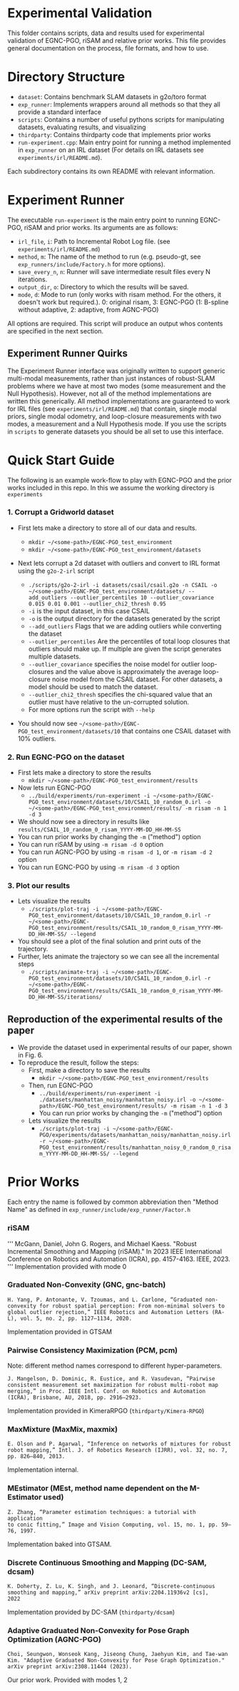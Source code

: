 # Experimental Validation

This folder contains scripts, data and results used for experimental validation of EGNC-PGO, riSAM and relative prior works.
This file provides general documentation on the process, file formats, and how to use. 

# Directory Structure
* `dataset`: Contains benchmark SLAM datasets in g2o/toro format
* `exp_runner`: Implements wrappers around all methods so that they all provide a standard interface
* `scripts`: Contains a number of useful pythons scripts for manipulating datasets, evaluating results, and visualizing
* `thirdparty`: Contains thirdparty code that implements prior works
* `run-experiment.cpp`: Main entry point for running a method implemented in `exp_runner` on an IRL dataset (For details on IRL datasets see `experiments/irl/README.md`).

Each subdirectory contains its own README with relevant information.

# Experiment Runner
The executable `run-experiment` is the main entry point to running EGNC-PGO, riSAM and prior works. Its arguments are as follows:
* `irl_file`, `i`: Path to Incremental Robot Log file. (see `experiments/irl/README.md`)
* `method`, `m`: The name of the method to run (e.g. pseudo-gt, see `exp_runners/include/Factory.h` for more options).
* `save_every_n`, `n`: Runner will save intermediate result files every N iterations.
* `output_dir`, `o`: Directory to which the results will be saved.
* `mode`, `d`: Mode to run (only works with risam method. For the others, it doesn't work but required.). 0: original risam, 3: EGNC-PGO (1: B-spline without adaptive, 2: adaptive, from AGNC-PGO)

All options are required. This script will produce an output whos contents are specified in the next section. 

## Experiment Runner Quirks
The Experiment Runner interface was originally written to support generic multi-modal measurements, rather than just instances of robust-SLAM problems where we have at most two modes (some measurement and the Null Hypothesis). However, not all of the method implementations are written this generically. All method implementations are guaranteed to work for IRL files (see `experiments/irl/README.md`) that contain, single modal priors, single modal odometry, and loop-closure measurements with two modes, a measurement and a Null Hypothesis mode. If you use the scripts in `scripts` to generate datasets you should be all set to use this interface.

# Quick Start Guide
The following is an example work-flow to play with EGNC-PGO and the prior works included in this repo. In this we assume the working directory is `experiments`

### 1. Corrupt a Gridworld dataset
* First lets make a directory to store all of our data and results. 
    * `mkdir ~/<some-path>/EGNC-PGO_test_environment`
    * `mkdir ~/<some-path>/EGNC-PGO_test_environment/datasets`
* Next lets corrupt a 2d dataset with outliers and convert to IRL format using the `g2o-2-irl` script
    * `./scripts/g2o-2-irl -i datasets/csail/csail.g2o -n CSAIL -o ~/<some-path>/EGNC-PGO_test_environment/datasets/ --add_outliers --outlier_percentiles 10 --outlier_covariance 0.015 0.01 0.001 --outlier_chi2_thresh 0.95`
    * `-i` is the input dataset, in this case CSAIL
    * `-o` is the output directory for the datasets generated by the script
    * `--add_outliers` Flags that we are adding outliers while converting the dataset
    * `--outlier_percentiles` Are the percentiles of total loop closures that outliers should make up. If multiple are given the script generates multiple datasets. 
    * `--outlier_covariance` specifies the noise model for outlier loop-closures and the value above is approximately the  average loop-closure noise model from the CSAIL dataset. For other datasets, a model should be used to match the dataset.
    * `--outlier_chi2_thresh` specifies the chi-squared value that an outlier must have relative to the un-corrupted solution.
    * For more options run the script with `--help`

* You should now see `~/<some-path>/EGNC-PGO_test_environment/datasets/10` that contains one CSAIL dataset with 10% outliers.

### 2. Run EGNC-PGO on the dataset
* First lets make a directory to store the results
    * `mkdir ~/<some-path>/EGNC-PGO_test_environment/results`
* Now lets run EGNC-PGO
    * `../build/experiments/run-experiment -i ~/<some-path>/EGNC-PGO_test_environment/datasets/10/CSAIL_10_random_0.irl -o ~/<some-path>/EGNC-PGO_test_environment/results/ -m risam -n 1 -d 3`
* We should now see a directory in results like `results/CSAIL_10_random_0_risam_YYYY-MM-DD_HH-MM-SS`
* You can run prior works by changing the `-m` ("method") option
* You can run riSAM by using `-m risam -d 0` option
* You can run AGNC-PGO by using `-m risam -d 1`, or `-m risam -d 2` option
* You can run EGNC-PGO by using `-m risam -d 3` option

### 3. Plot our results
* Lets visualize the results
    * `./scripts/plot-traj -i ~/<some-path>/EGNC-PGO_test_environment/datasets/10/CSAIL_10_random_0.irl -r ~/<some-path>/EGNC-PGO_test_environment/results/CSAIL_10_random_0_risam_YYYY-MM-DD_HH-MM-SS/ --legend`
* You should see a plot of the final solution and print outs of the trajectory.
* Further, lets animate the trajectory so we can see all the incremental steps
    * `./scripts/animate-traj -i ~/<some-path>/EGNC-PGO_test_environment/datasets/10/CSAIL_10_random_0.irl -r ~/<some-path>/EGNC-PGO_test_environment/results/CSAIL_10_random_0_risam_YYYY-MM-DD_HH-MM-SS/iterations/`

## Reproduction of the experimental results of the paper
* We provide the dataset used in experimental results of our paper, shown in Fig. 6.
* To reproduce the result, follow the steps:
   * First, make a directory to save the results
      * `mkdir ~/<some-path>/EGNC-PGO_test_environment/results`
   * Then, run EGNC-PGO
      * `../build/experiments/run-experiment -i ./datasets/manhattan_noisy/manhattan_noisy.irl -o ~/<some-path>/EGNC-PGO_test_environment/results/ -m risam -n 1 -d 3`
      * You can run prior works by changing the `-m` ("method") option
   * Lets visualize the results
      * `./scripts/plot-traj -i ~/<some-path>/EGNC-PGO/experiments/datasets/manhattan_noisy/manhattan_noisy.irl -r ~/<some-path>/EGNC-PGO_test_environment/results/manhattan_noisy_0_random_0_risam_YYYY-MM-DD_HH-MM-SS/ --legend`

# Prior Works

Each entry the name is followed by common abbreviation then "Method Name" as defined in `exp_runner/include/exp_runner/Factor.h`

### riSAM 
'''
McGann, Daniel, John G. Rogers, and Michael Kaess. "Robust Incremental
 Smoothing and Mapping (riSAM)." In 2023 IEEE International Conference 
 on Robotics and Automation (ICRA), pp. 4157-4163. IEEE, 2023.
'''
Implementation provided with mode 0

### Graduated Non-Convexity (GNC, gnc-batch)
```
H. Yang, P. Antonante, V. Tzoumas, and L. Carlone, “Graduated non-
convexity for robust spatial perception: From non-minimal solvers to
global outlier rejection,” IEEE Robotics and Automation Letters (RA-
L), vol. 5, no. 2, pp. 1127–1134, 2020.
```
Implementation provided in GTSAM

### Pairwise Consistency Maximization (PCM, pcm)
Note: different method names correspond to different hyper-parameters.
```
J. Mangelson, D. Dominic, R. Eustice, and R. Vasudevan, “Pairwise
consistent measurement set maximization for robust multi-robot map
merging,” in Proc. IEEE Intl. Conf. on Robotics and Automation
(ICRA), Brisbane, AU, 2018, pp. 2916–2923.
```
Implementation provided in KimeraRPGO (`thirdparty/Kimera-RPGO`)

### MaxMixture (MaxMix, maxmix)
```
E. Olson and P. Agarwal, “Inference on networks of mixtures for robust
robot mapping,” Intl. J. of Robotics Research (IJRR), vol. 32, no. 7,
pp. 826–840, 2013.
```
Implementation internal.

### MEstimator (MEst, method name dependent on the M-Estimator used)
```
Z. Zhang, “Parameter estimation techniques: a tutorial with application
to conic fitting,” Image and Vision Computing, vol. 15, no. 1, pp. 59–
76, 1997.
```
Implementation baked into GTSAM.

### Discrete Continuous Smoothing and Mapping (DC-SAM, dcsam)
```
K. Doherty, Z. Lu, K. Singh, and J. Leonard, “Discrete-continuous
smoothing and mapping,” arXiv preprint arXiv:2204.11936v2 [cs],
2022
```
Implementation provided by DC-SAM (`thirdparty/dcsam`)


### Adaptive Graduated Non-Convexity for Pose Graph Optimization (AGNC-PGO)
```
Choi, Seungwon, Wonseok Kang, Jiseong Chung, Jaehyun Kim, and Tae-wan Kim. "Adaptive Graduated Non-Convexity for Pose Graph Optimization." arXiv preprint arXiv:2308.11444 (2023).
```
Our prior work. Provided with modes 1, 2
